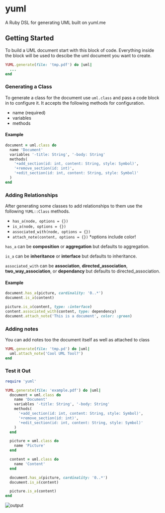 # yuml

A Ruby DSL for generating UML built on yuml.me

## Getting Started

To build a UML document start with this block of code. Everything inside the block will be used to descibe the uml document you want to create.

```ruby
YUML.generate(file: 'tmp.pdf') do |uml|
  ...
end
```

### Generating a Class

To generate a class for the document use `uml.class` and pass a code block in to configure it. It accepts the following methods for configuration.

* name (required)
* variables
* methods

#### Example

```ruby
document = uml.class do
  name 'Document'
  variables '-title: String', '-body: String'
  methods(
    '+add_section(id: int, content: String, style: Symbol)',
    '+remove_section(id: int)',
    '+edit_section(id: int, content: String, style: Symbol)'
  )
end
```

### Adding Relationships

After generating some classes to add relationships to them use the following `YUML::Class` methods.

* `has_a(node, options = {})`
* `is_a(node, options = {})`
* `associated_with(node, options = {})`
* `attach_note(content, options = {})` *options include color!

`has_a` can be **composition** or **aggregation** but defaults to aggregation.

`is_a` can be **inheritance** or **interface** but defaults to inheritance.

`associated_with` can be **association**, **directed_association**, **two_way_association**, or **dependancy** but defaults to directed_association.

#### Example

```ruby
document.has_a(picture, cardinality: '0..*')
document.is_a(content)

picture.is_a(content, type: :interface)
content.associated_with(content, type: dependency)
document.attach_note('This is a document', color: :green)
```

### Adding notes

You can add notes too the document itself as well as attached to class

```ruby
YUML.generate(file: 'tmp.pd') do |uml|
  uml.attach_note('Cool UML Tool?')
end
```


### Test it Out

```ruby
require 'yuml'

YUML.generate(file: 'example.pdf') do |uml|
  document = uml.class do
    name 'Document'
    variables '-title: String', '-body: String'
    methods(
      '+add_section(id: int, content: String, style: Symbol)',
      '+remove_section(id: int)',
      '+edit_section(id: int, content: String, style: Symbol)'
    )
  end

  picture = uml.class do
    name 'Picture'
  end

  content = uml.class do
    name 'Content'
  end

  document.has_a(picture, cardinality: '0..*')
  document.is_a(content)

  picture.is_a(content)
end
```

![output](https://cloud.githubusercontent.com/assets/6456191/13322710/bc91e81c-dba3-11e5-88d3-16e1980f7cb4.png)
